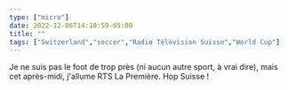 ```yaml
---
type: ["micro"]
date: 2022-12-06T14:10:59-05:00
title: ""
tags: ["Switzerland","soccer","Radio Télévision Suisse","World Cup"]
---
```

Je ne suis pas le foot de trop près (ni aucun autre sport, à vrai dire), mais cet après-midi, j'allume RTS La Première. Hop Suisse !
